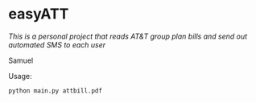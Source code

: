 # easyATT
_This is a personal project that reads AT&T group plan bills and send out automated SMS to each user_

Samuel

Usage:

	python main.py attbill.pdf
